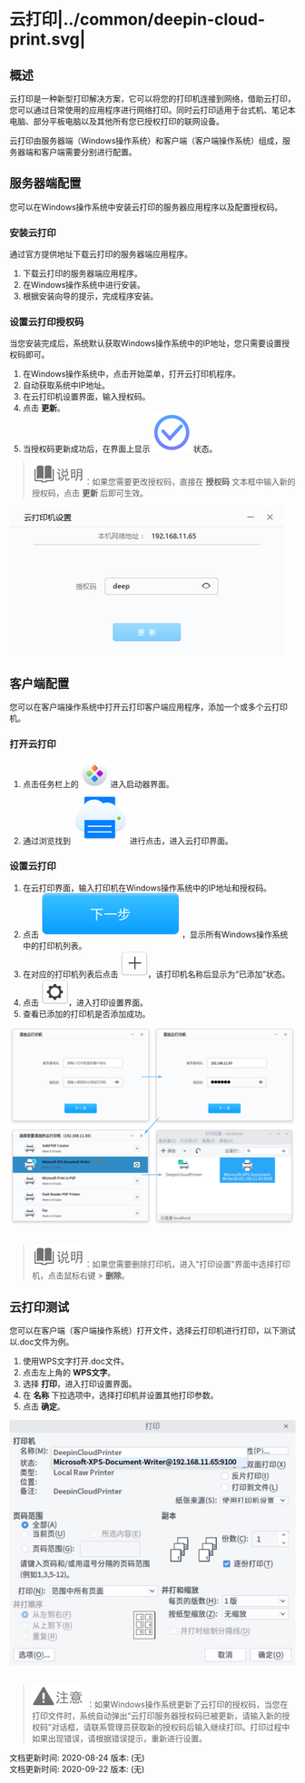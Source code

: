 # 云打印|../common/deepin-cloud-print.svg|

## 概述

云打印是一种新型打印解决方案，它可以将您的打印机连接到网络，借助云打印，您可以通过日常使用的应用程序进行网络打印。同时云打印适用于台式机、笔记本电脑、部分平板电脑以及其他所有您已授权打印的联网设备。

云打印由服务器端（Windows操作系统）和客户端（客户端操作系统）组成，服务器端和客户端需要分别进行配置。

## 服务器端配置

您可以在Windows操作系统中安装云打印的服务器应用程序以及配置授权码。

### 安装云打印

通过官方提供地址下载云打印的服务器端应用程序。

1. 下载云打印的服务器端应用程序。
2. 在Windows操作系统中进行安装。
3. 根据安装向导的提示，完成程序安装。

### 设置云打印授权码

当您安装完成后，系统默认获取Windows操作系统中的IP地址，您只需要设置授权码即可。

1. 在Windows操作系统中，点击开始菜单，打开云打印机程序。
2. 自动获取系统中IP地址。
3. 在云打印机设置界面，输入授权码。
4. 点击 **更新**。
5. 当授权码更新成功后，在界面上显示 ![success](icon/icon_success.svg) 状态。

> ![notes](icon/notes.svg)：如果您需要更改授权码，直接在 **授权码** 文本框中输入新的授权码，点击 **更新** 后即可生效。

 ![0|windowssetting](jpg/windowssetting.jpg)

## 客户端配置

您可以在客户端操作系统中打开云打印客户端应用程序，添加一个或多个云打印机。

### 打开云打印

1. 点击任务栏上的 ![launcher](icon/deepin-launcher.svg) 进入启动器界面。
2. 通过浏览找到 ![printer-24](icon/printer-24.svg) 进行点击，进入云打印界面。

### 设置云打印

1. 在云打印界面，输入打印机在Windows操作系统中的IP地址和授权码。
2. 点击 ![icon_next](icon/icon_next.svg) ，显示所有Windows操作系统中的打印机列表。
3. 在对应的打印机列表后点击 ![icon_plus](icon/icon_plus.svg)，该打印机名称后显示为“已添加”状态。
4. 点击 ![icon_setting](icon/icon_setting.svg)，进入打印设置界面。
5. 查看已添加的打印机是否添加成功。

 ![1|deepinssetting](jpg/deepinssetting.png)
&nbsp;&nbsp;&nbsp;&nbsp;&nbsp;&nbsp;&nbsp;&nbsp;&nbsp;&nbsp;&nbsp;&nbsp;&nbsp;

> ![notes](icon/notes.svg)：如果您需要删除打印机，进入"打印设置"界面中选择打印机，点击鼠标右键 > **删除**。

## 云打印测试

您可以在客户端（客户端操作系统）打开文件，选择云打印机进行打印，以下测试以.doc文件为例。

1. 使用WPS文字打开.doc文件。
2. 点击左上角的 **WPS文字**。
3. 选择 **打印**，进入打印设置界面。
4. 在 **名称** 下拉选项中，选择打印机并设置其他打印参数。
5. 点击 **确定**。

 ![0|printsetting](jpg/printsetting.jpg)
&nbsp;&nbsp;&nbsp;&nbsp;&nbsp;&nbsp;&nbsp;&nbsp;&nbsp;&nbsp;&nbsp;&nbsp;&nbsp;

> ![attention](icon/attention.svg) ：如果Windows操作系统更新了云打印的授权码，当您在打印文件时，系统自动弹出“云打印服务器授权码已被更新，请输入新的授权码”对话框，请联系管理员获取新的授权码后输入继续打印。打印过程中如果出现错误，请根据错误提示，重新进行设置。
<div class="version-info"><span>文档更新时间: 2020-08-24</span><span> 版本: (无)
<div class="version-info"><span>文档更新时间: 2020-09-22</span><span> 版本: (无)
</span></div>